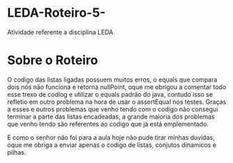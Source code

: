 # LEDA-Roteiro-5-
Atividade referente a disciplina LEDA

# Sobre o Roteiro 
O codigo das listas ligadas possuem muitos erros, o equals que compara dois nós não funciona e retorna nullPoint, oque me obrigou a comentar todo esse trexo de codiog 
e utilizar o equals padrão do java, contudo isso se refletio em outro problema na hora de usar o assertEqual nos testes.
Graças a esses e outros problemas que venho tendo com o codigo não consegui terminar a parte das listas encadeadas, a grande maioria dos problemas que venho tendo são
referentes ao codigo que já está emplementado.

E como o senhor não foi para a aula hoje não pude tirar minhas duvidas, oque me obriga a enviar apenas o codigo de listas, conjutos dinamicos e pilhas.
